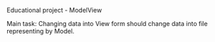 Educational project - ModelView

Main task: Changing data into View form should change data into file representing by Model.
